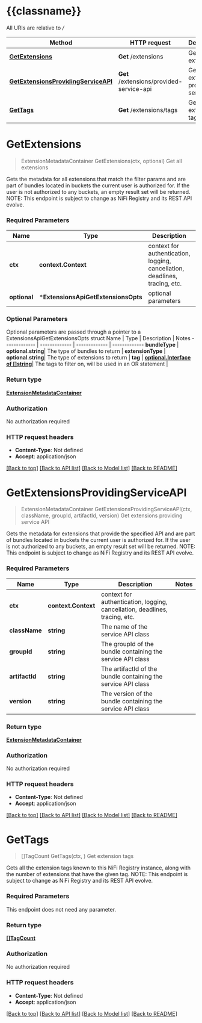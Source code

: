 # {{classname}}

All URIs are relative to */*

Method | HTTP request | Description
------------- | ------------- | -------------
[**GetExtensions**](ExtensionsApi.md#GetExtensions) | **Get** /extensions | Get all extensions
[**GetExtensionsProvidingServiceAPI**](ExtensionsApi.md#GetExtensionsProvidingServiceAPI) | **Get** /extensions/provided-service-api | Get extensions providing service API
[**GetTags**](ExtensionsApi.md#GetTags) | **Get** /extensions/tags | Get extension tags

# **GetExtensions**
> ExtensionMetadataContainer GetExtensions(ctx, optional)
Get all extensions

Gets the metadata for all extensions that match the filter params and are part of bundles located in buckets the current user is authorized for. If the user is not authorized to any buckets, an empty result set will be returned.  NOTE: This endpoint is subject to change as NiFi Registry and its REST API evolve.

### Required Parameters

Name | Type | Description  | Notes
------------- | ------------- | ------------- | -------------
 **ctx** | **context.Context** | context for authentication, logging, cancellation, deadlines, tracing, etc.
 **optional** | ***ExtensionsApiGetExtensionsOpts** | optional parameters | nil if no parameters

### Optional Parameters
Optional parameters are passed through a pointer to a ExtensionsApiGetExtensionsOpts struct
Name | Type | Description  | Notes
------------- | ------------- | ------------- | -------------
 **bundleType** | **optional.string**| The type of bundles to return | 
 **extensionType** | **optional.string**| The type of extensions to return | 
 **tag** | [**optional.Interface of []string**](string.md)| The tags to filter on, will be used in an OR statement | 

### Return type

[**ExtensionMetadataContainer**](ExtensionMetadataContainer.md)

### Authorization

No authorization required

### HTTP request headers

 - **Content-Type**: Not defined
 - **Accept**: application/json

[[Back to top]](#) [[Back to API list]](../README.md#documentation-for-api-endpoints) [[Back to Model list]](../README.md#documentation-for-models) [[Back to README]](../README.md)

# **GetExtensionsProvidingServiceAPI**
> ExtensionMetadataContainer GetExtensionsProvidingServiceAPI(ctx, className, groupId, artifactId, version)
Get extensions providing service API

Gets the metadata for extensions that provide the specified API and are part of bundles located in buckets the current user is authorized for. If the user is not authorized to any buckets, an empty result set will be returned.  NOTE: This endpoint is subject to change as NiFi Registry and its REST API evolve.

### Required Parameters

Name | Type | Description  | Notes
------------- | ------------- | ------------- | -------------
 **ctx** | **context.Context** | context for authentication, logging, cancellation, deadlines, tracing, etc.
  **className** | **string**| The name of the service API class | 
  **groupId** | **string**| The groupId of the bundle containing the service API class | 
  **artifactId** | **string**| The artifactId of the bundle containing the service API class | 
  **version** | **string**| The version of the bundle containing the service API class | 

### Return type

[**ExtensionMetadataContainer**](ExtensionMetadataContainer.md)

### Authorization

No authorization required

### HTTP request headers

 - **Content-Type**: Not defined
 - **Accept**: application/json

[[Back to top]](#) [[Back to API list]](../README.md#documentation-for-api-endpoints) [[Back to Model list]](../README.md#documentation-for-models) [[Back to README]](../README.md)

# **GetTags**
> []TagCount GetTags(ctx, )
Get extension tags

Gets all the extension tags known to this NiFi Registry instance, along with the number of extensions that have the given tag.  NOTE: This endpoint is subject to change as NiFi Registry and its REST API evolve.

### Required Parameters
This endpoint does not need any parameter.

### Return type

[**[]TagCount**](TagCount.md)

### Authorization

No authorization required

### HTTP request headers

 - **Content-Type**: Not defined
 - **Accept**: application/json

[[Back to top]](#) [[Back to API list]](../README.md#documentation-for-api-endpoints) [[Back to Model list]](../README.md#documentation-for-models) [[Back to README]](../README.md)

